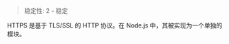 
<!--introduced_in=v0.10.0-->

> 稳定性: 2 - 稳定

HTTPS 是基于 TLS/SSL 的 HTTP 协议。在 Node.js 中，其被实现为一个单独的模块。

